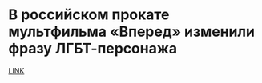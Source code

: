 # В российском прокате мультфильма «Вперед» изменили фразу ЛГБТ-персонажа



[LINK](https://varlamov.ru/3806262.html)